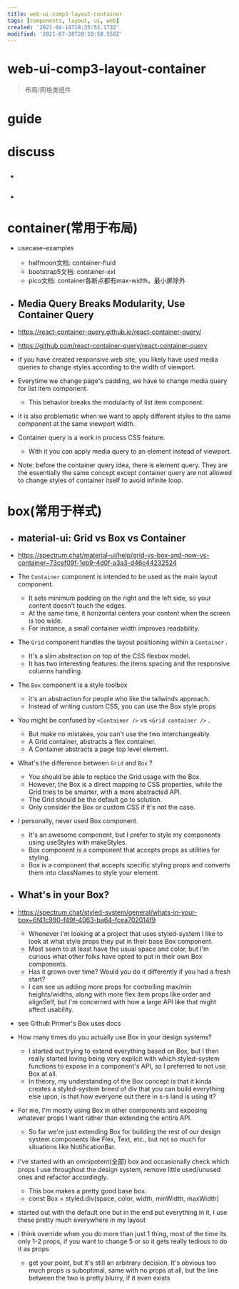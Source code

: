 ```yaml
---
title: web-ui-comp3-layout-container
tags: [components, layout, ui, web]
created: '2021-04-14T18:35:52.173Z'
modified: '2021-07-28T20:10:58.558Z'
---
```


# web-ui-comp3-layout-container

> 布局/网格类组件

# guide

# discuss

- ## 

- ## 

# container(常用于布局)

- usecase-examples
  - halfmoon文档: container-fluid
  - bootstrap5文档: container-xxl
  - pico文档: container各断点都有max-width，最小屏除外

- ## Media Query Breaks Modularity, Use Container Query
- https://react-container-query.github.io/react-container-query/
- https://github.com/react-container-query/react-container-query
- if you have created responsive web site, you likely have used media queries to change styles according to the width of viewport.
- Everytime we change page's padding, we have to change media query for list item component. 
  - This behavior breaks the modularity of list item component.
- It is also problematic when we want to apply different styles to the same component at the same viewport width.
- Container query is a work in process CSS feature. 
  - With it you can apply media query to an element instead of viewport. 
- Note: before the container query idea, there is element query. They are the essentially the same concept except container query are not allowed to change styles of container itself to avoid infinite loop.

# box(常用于样式)

- ## material-ui: Grid vs Box vs Container
- https://spectrum.chat/material-ui/help/grid-vs-box-and-now-vs-container~73cef09f-1eb9-4d0f-a3a3-d46c44232524
- The `Container` component is intended to be used as the main layout component. 
  - It sets minimum padding on the right and the left side, so your content doesn't touch the edges. 
  - At the same time, it horizontal centers your content when the screen is too wide. 
  - For instance, a small container width improves readability.
- The `Grid` component handles the layout positioning within a `Container` . 
  - It's a slim abstraction on top of the CSS flexbox model. 
  - It has two interesting features: the items spacing and the responsive columns handling. 
- The `Box` component is a style toolbox
  - it's an abstraction for people who like the tailwinds approach. 
  - Instead of writing custom CSS, you can use the Box style props
- You might be confused by `<Container />` vs `<Grid container />` . 
  - But make no mistakes, you can't use the two interchangeably. 
  - A Grid container, abstracts a flex container. 
  - A Container abstracts a page top level element.
- What's the difference between `Grid` and `Box` ? 
  - You should be able to replace the Grid usage with the Box. 
  - However, the Box is a direct mapping to CSS properties, while the Grid tries to be smarter, with a more abstracted API. 
  - The Grid should be the default go to solution. 
  - Only consider the Box or custom CSS if it's not the case.
- I personally, never used Box component. 
  - It's an awesome component, but I prefer to style my components using useStyles with makeStyles. 
  - Box component is a component that accepts props as utilities for styling.
  -  Box is a component that accepts specific styling props and converts them into classNames to style your element.

- ## What's in your Box?
- https://spectrum.chat/styled-system/general/whats-in-your-box~6f41c990-f49f-4063-ba64-fcea702014f9
  - Whenever I'm looking at a project that uses styled-system I like to look at what style props they put in their base Box component. 
  - Most seem to at least have the usual space and color, but I'm curious what other folks have opted to put in their own Box components. 
  - Has it grown over time? Would you do it differently if you had a fresh start?
  - I can see us adding more props for controlling max/min heights/widths, along with more flex item props like order and alignSelf, but I'm concerned with how a large API like that might affect usability.
- see Github Primer's Box uses docs
- How many times do you actually use Box in your design systems?
  - I started out trying to extend everything based on Box, but I then really started loving being very explicit with which styled-system functions to expose in a component's API, so I preferred to not use Box at all.
  - In theory, my understanding of the Box concept is that it kinda creates a styled-system breed of div that you can build everything else upon, is that how everyone out there in s-s land is using it?
- For me, I'm mostly using Box in other components and exposing whatever props I want rather than extending the entire API.
  - So far we're just extending Box for building the rest of our design system components like Flex, Text, etc., but not so much for situations like NotificationBar.
- I've started with an omnipotent(全部) box and occasionally check which props I use throughout the design system, remove little used/unused ones and refactor accordingly.
  - This box makes a pretty good base box.
  - const Box = styled.div(space, color, width, minWidth, maxWidth)
- started out with the default one but in the end put everything in it, I use these pretty much everywhere in my layout
- i think override when you do more than just 1 thing, most of the time its only 1-2 props, if you want to change 5 or so it gets really tedious to do it as props
  - get your point, but it's still an arbitrary decision. It's obvious too much props is suboptimal, same with no props at all, but the line between the two is pretty blurry, if it even exists  
